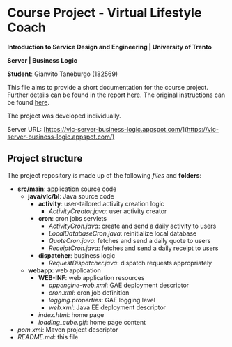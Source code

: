 # Course Project - Virtual Lifestyle Coach 

**Introduction to Service Design and Engineering | University of Trento**

**Server | Business Logic**

**Student**: Gianvito Taneburgo (182569)

This file aims to provide a short documentation for the course project. Further details can be found in the report [here](https://github.com/virtual-life-coach/common/blob/master/report.pdf).
The original instructions can be found [here](https://docs.google.com/document/u/1/d/1kU66KOoprmdypDEE1W1bs1iQsX-Vf7_SXH7gAm5UYMU/edit?usp=sharing).

The project was developed individually.

Server URL: [https://vlc-server-business-logic.appspot.com/](https://vlc-server-business-logic.appspot.com/)

## Project structure

The project repository is made up of the following *files* and **folders**:
* **src/main**: application source code
    * **java/vlc/bl**: Java source code
        * **activity**: user-tailored activity creation logic
            * *ActivityCreator.java*: user activity creator 
        * **cron**: cron jobs servlets
            * *ActivityCron.java*: create and send a daily activity to users
            * *LocalDatabaseCron.java*: reinitialize local database
            * *QuoteCron.java*: fetches and send a daily quote to users
            * *ReceiptCron.java*: fetches and send a daily receipt to users
        * **dispatcher**: business logic
            * *RequestDispatcher.java*: dispatch requests appropriately
    * **webapp**: web application
        * **WEB-INF**: web application resources
            * *appengine-web.xml*: GAE deployment descriptor
            * *cron.xml*: cron job definition
            * *logging.properties*: GAE logging level
            * *web.xml*: Java EE deployment descriptor
        * *index.html*: home page
        * *loading_cube.gif*: home page content
* *pom.xml*: Maven project descriptor
* *README.md*: this file
